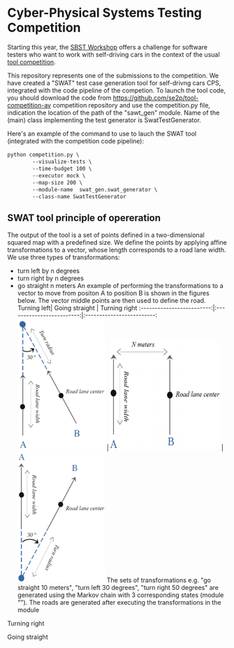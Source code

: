 # Cyber-Physical Systems Testing Competition #
Starting this year, the [SBST Workshop](https://sbst21.github.io/) offers a challenge for software testers who want to work with self-driving cars in the context of the usual [tool competition](https://sbst21.github.io/tools/).

This repository represents one of the submissions to the competition. We have created a "SWAT" test case generation tool for self-drivng cars CPS, integrated with the code pipeline of the competion.
To launch the tool code, you should download the code from https://github.com/se2p/tool-competition-av competition repository and use the competition.py file, indication the location of the path of the "sawt_gen" module. Name of the (main) class implementing the test generator is SwatTestGenerator.

Here's an example of the command to use to lauch the SWAT tool (integrated with the competition code pipeline):

``` 
python competition.py \
        --visualize-tests \
        --time-budget 100 \
        --executor mock \
        --map-size 200 \
        --module-name  swat_gen.swat_generator \
        --class-name SwatTestGenerator
``` 
## SWAT tool principle of opereration
The output of the tool is a set of points defined in a two-dimensional squared map with a predefined size.
We define the points by applying affine transformations to a vector, whose length corresponds to a road lane width.
We use three types of transformations:
* turn left by n degrees
* turn right by n degrees
* go straight n meters
An example of performing the transformations to a vector to move from positon A to position B is shown in the figures below. The vector middle points are then used to define the road.
Turning left| Going straight | Turning right
:-------------------------:|:-------------------------:|:-------------------------:
<img src= "./figures/turn_left.png" width="200" height="300">  | <img src= "./figures/straight.png" width="250" height="250"> | <img src= "./figures/turn_right.png" width="200" height="300">
The sets of transformations e.g. "go straight 10 meters", "turn left 30 degrees", "turn right 50 degrees" are generated using the Markov chain with 3 corresponding states (module ""). The roads are generated after executing the transformations in the module  




Turning right

Going straight
